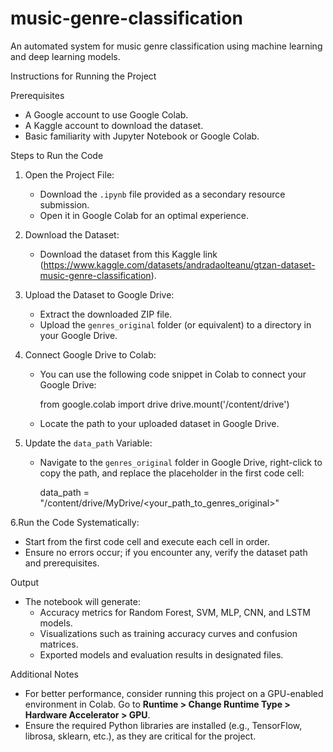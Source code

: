 # music-genre-classification
An automated system for music genre classification using machine learning and deep learning models.

Instructions for Running the Project

Prerequisites
- A Google account to use Google Colab.
- A Kaggle account to download the dataset.
- Basic familiarity with Jupyter Notebook or Google Colab.



Steps to Run the Code
1. Open the Project File:
   - Download the `.ipynb` file provided as a secondary resource submission.
   - Open it in Google Colab for an optimal experience.

2. Download the Dataset:
   - Download the dataset from this Kaggle link (https://www.kaggle.com/datasets/andradaolteanu/gtzan-dataset-music-genre-classification).
     
3. Upload the Dataset to Google Drive:
   - Extract the downloaded ZIP file.
   - Upload the `genres_original` folder (or equivalent) to a directory in your Google Drive.

4. Connect Google Drive to Colab:
   - You can use the following code snippet in Colab to connect your Google Drive:
  
     from google.colab import drive
     drive.mount('/content/drive')
     
   - Locate the path to your uploaded dataset in Google Drive.

5. Update the `data_path` Variable:
   - Navigate to the `genres_original` folder in Google Drive, right-click to copy the path, and replace the placeholder in the first code cell:
    
     data_path = "/content/drive/MyDrive/<your_path_to_genres_original>"
     

6.Run the Code Systematically:
   - Start from the first code cell and execute each cell in order.
   - Ensure no errors occur; if you encounter any, verify the dataset path and prerequisites.



Output
- The notebook will generate:
  - Accuracy metrics for Random Forest, SVM, MLP, CNN, and LSTM models.
  - Visualizations such as training accuracy curves and confusion matrices.
  - Exported models and evaluation results in designated files.


Additional Notes
- For better performance, consider running this project on a GPU-enabled environment in Colab. Go to **Runtime > Change Runtime Type > Hardware Accelerator > GPU**.
- Ensure the required Python libraries are installed (e.g., TensorFlow, librosa, sklearn, etc.), as they are critical for the project.


